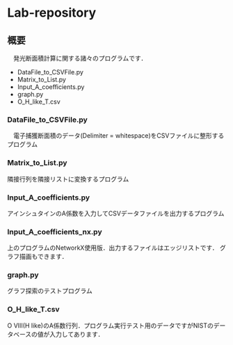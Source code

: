 # Lab-repository
## 概要
　発光断面積計算に関する諸々のプログラムです．
　
- DataFile_to_CSVFile.py
- Matrix_to_List.py
- Input_A_coefficients.py
- graph.py
- O_H_like_T.csv

### DataFile_to_CSVFile.py
　電子捕獲断面積のデータ(Delimiter = whitespace)をCSVファイルに整形するプログラム
　
### Matrix_to_List.py
  隣接行列を隣接リストに変換するプログラム
  
### Input_A_coefficients.py
  アインシュタインのA係数を入力してCSVデータファイルを出力するプログラム
  
### Input_A_coefficients_nx.py
  上のプログラムのNetworkX使用版．出力するファイルはエッジリストです．
  グラフ描画もできます．

### graph.py
  グラフ探索のテストプログラム

### O_H_like_T.csv
  O VIII(H like)のA係数行列．プログラム実行テスト用のデータですがNISTのデータベースの値が入力してあります．

